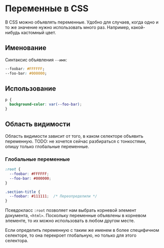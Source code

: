 # Переменные в CSS

В CSS можно объявлять переменные. Удобно для случаев, когда одно и то же значение нужно использовать много раз. Например, какой-нибудь кастомный цвет.

## Именование

Синтаксис объявления `--имя`:

```css
--foobar: #FFFFFF;
--foo-bar: #000000;
```

## Использование

```css
p {
  background-color: var(--foo-bar);
}
```

## Область видимости

Область видимости зависит от того, в каком селекторе объявить переменную. TODO: не хочется сейчас разбираться с тонкостями, опишу только глобальные переменные.

### Глобальные переменные

```css
:root {
  --foobar: #FFFFFF;
  --foo-bar: #000000;
}

.section-title {
  --foobar: #111111;  /* Переопределили */
}
```

Псевдокласс `:root` позволяет нам выбрать корневой элемент документа, `<html>`. Поскольку переменные объявлены в корневом элементе, то их можно использовать в любом другом месте.

Если определить переменную с таким же именем в более специфичном селекторе, то она перекроет глобальную, но только для этого селектора.